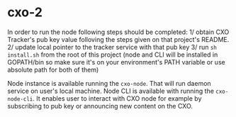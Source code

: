 # cxo-2

In order to run the node following steps should be completed:
1/ obtain CXO Tracker's pub key value folloving the steps given on that project's README.
2/ update local pointer to the tracker service with that pub key
3/ run `sh install.sh` from the root of this project (node and CLI will be installed in GOPATH/bin so make sure it's on your environment's PATH variable or use absolute path for both of them)

Node instance is available running the `cxo-node`. That will run daemon service on user's local machine.
Node CLI is available with running the `cxo-node-cli`. It enables user to interact with CXO node for example by subscribing to pub key or announcing new content on the CXO.
